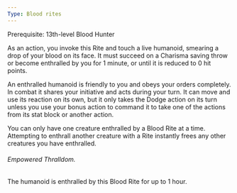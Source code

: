 ```yaml
---
Type: Blood rites
---
```

Prerequisite: 13th-level Blood Hunter

As an action, you invoke this Rite and touch a live humanoid, smearing a drop of your blood on its face. It must succeed on a Charisma saving throw or become enthralled by you for 1
minute, or until it is reduced to 0 hit points.

An enthralled humanoid is friendly to you and obeys your orders completely. In combat it shares your initiative and acts during your turn. It can move and use its reaction on its own,
but it only takes the Dodge action on its turn unless you use your bonus action to command it to take one of the actions from its stat block or another action.

You can only have one creature enthralled by a Blood Rite at a time. Attempting to enthrall another creature with a Rite instantly frees any other creatures you have enthralled.

###### Empowered Thralldom.
The humanoid is enthralled by this Blood Rite for up to 1 hour.